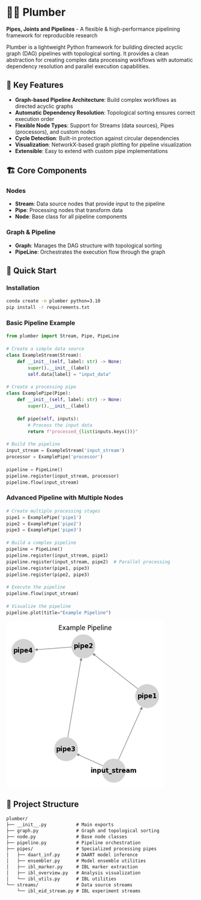 # 🧑‍🔧 Plumber

**Pipes, Joints and Pipelines** - A flexible & high-performance pipelining framework for reproducible research

Plumber is a lightweight Python framework for building directed acyclic graph (DAG) pipelines with topological sorting. It provides a clean abstraction for creating complex data processing workflows with automatic dependency resolution and parallel execution capabilities.

## 🎯 Key Features

- **Graph-based Pipeline Architecture**: Build complex workflows as directed acyclic graphs
- **Automatic Dependency Resolution**: Topological sorting ensures correct execution order
- **Flexible Node Types**: Support for Streams (data sources), Pipes (processors), and custom nodes
- **Cycle Detection**: Built-in protection against circular dependencies
- **Visualization**: NetworkX-based graph plotting for pipeline visualization
- **Extensible**: Easy to extend with custom pipe implementations

## 🏗️ Core Components

### Nodes
- **Stream**: Data source nodes that provide input to the pipeline
- **Pipe**: Processing nodes that transform data
- **Node**: Base class for all pipeline components

### Graph & Pipeline
- **Graph**: Manages the DAG structure with topological sorting
- **PipeLine**: Orchestrates the execution flow through the graph

## 🚀 Quick Start

### Installation

```bash
conda create -n plumber python=3.10
pip install -r requirements.txt
```

### Basic Pipeline Example

```python
from plumber import Stream, Pipe, PipeLine

# Create a simple data source
class ExampleStream(Stream):
    def __init__(self, label: str) -> None:
        super().__init__(label)
        self.data[label] = "input_data"

# Create a processing pipe
class ExamplePipe(Pipe):
    def __init__(self, label: str) -> None:
        super().__init__(label)

    def pipe(self, inputs):
        # Process the input data
        return f"processed_{list(inputs.keys())}"

# Build the pipeline
input_stream = ExampleStream('input_stream')
processor = ExamplePipe('processor')

pipeline = PipeLine()
pipeline.register(input_stream, processor)
pipeline.flow(input_stream)
```

### Advanced Pipeline with Multiple Nodes

```python
# Create multiple processing stages
pipe1 = ExamplePipe('pipe1')
pipe2 = ExamplePipe('pipe2')
pipe3 = ExamplePipe('pipe3')

# Build a complex pipeline
pipeline = PipeLine()
pipeline.register(input_stream, pipe1)
pipeline.register(input_stream, pipe2)  # Parallel processing
pipeline.register(pipe1, pipe3)
pipeline.register(pipe2, pipe3)

# Execute the pipeline
pipeline.flow(input_stream)

# Visualize the pipeline
pipeline.plot(title="Example Pipeline")
```
![alt text](image.png)

## 📁 Project Structure

```
plumber/
├── __init__.py           # Main exports
├── graph.py              # Graph and topological sorting
├── node.py               # Base node classes
├── pipeline.py           # Pipeline orchestration
├── pipes/                # Specialized processing pipes
│   ├── daart_inf.py      # DAART model inference
│   ├── ensembler.py      # Model ensemble utilities
│   ├── ibl_marker.py     # IBL marker extraction
│   ├── ibl_overview.py   # Analysis visualization
│   └── ibl_utils.py      # IBL utilities
└── streams/              # Data source streams
    └── ibl_eid_stream.py # IBL experiment streams
```

